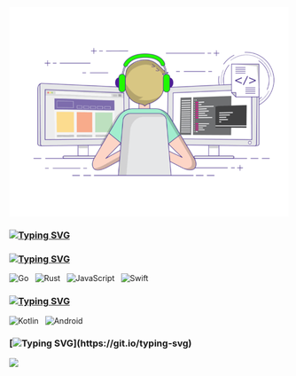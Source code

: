 <img align="center" top='60' alt="GIF" src="https://raw.githubusercontent.com/devSouvik/devSouvik/master/gif3.gif" width="600"/>


### [![Typing SVG](https://readme-typing-svg.demolab.com?font=Fira+Code&pause=1000&color=ED709B&width=435&lines=%F0%9F%91%8B+Hi%2C+I'm+suisbuds)](https://git.io/typing-svg)

### [![Typing SVG](https://readme-typing-svg.demolab.com?font=Fira+Code&duration=0.01&color=ED709B&repeat=false&width=435&lines=%F0%9F%8C%B1+currently+learning)](https://git.io/typing-svg)

![Go](https://img.shields.io/badge/Go-00ADD8?style=for-the-badge&logo=go&logoColor=white)&nbsp;&nbsp;
![Rust](https://img.shields.io/badge/Rust-000000?style=for-the-badge&logo=rust&logoColor=white)&nbsp;&nbsp;
![JavaScript](https://img.shields.io/badge/JavaScript-323330?style=for-the-badge&logo=javascript&logoColor=F7DF1E)&nbsp;&nbsp;
![Swift](https://img.shields.io/badge/Swift-FA7343?style=for-the-badge&logo=swift&logoColor=white)

### [![Typing SVG](https://readme-typing-svg.demolab.com?font=Fira+Code&duration=0.01&color=ED709B&repeat=false&width=435&lines=%F0%9F%9A%80+skills)](https://git.io/typing-svg)

![Kotlin](https://img.shields.io/badge/Kotlin-B125EA?style=for-the-badge&logo=kotlin&logoColor=white)&nbsp;&nbsp;
![Android](https://img.shields.io/badge/Android-3DDC84?style=for-the-badge&logo=android&logoColor=white)

### [![Typing SVG](https://readme-typing-svg.demolab.com?font=Fira+Code&pause=1000&color=ED709B&width=435&lines=%F0%9F%A5%B0+My+favourite+band+is+%E3%83%A8%E3%83%AB%E3%82%B7%E3%82%AB+!)](https://git.io/typing-svg)

[![](https://count.getloli.com/get/@suisbuds.github.readme)](https://count.getloli.com/)






